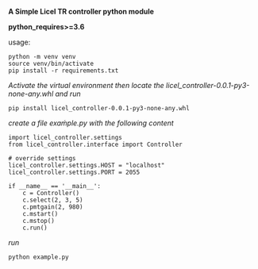**A Simple Licel TR controller python module**

**python_requires>=3.6**

usage:  


`python -m venv venv`  
`source venv/bin/activate`  
`pip install -r requirements.txt`  

*Activate the virtual environment then locate the
licel_controller-0.0.1-py3-none-any.whl and run*

`pip install licel_controller-0.0.1-py3-none-any.whl`

*create a file exaḿple.py with the following content*

```
import licel_controller.settings
from licel_controller.interface import Controller

# override settings
licel_controller.settings.HOST = "localhost"
licel_controller.settings.PORT = 2055

if __name__ == '__main__':
    c = Controller()
    c.select(2, 3, 5)
    c.pmtgain(2, 980)
    c.mstart()
    c.mstop()
    c.run()
```

*run*

`python example.py`
